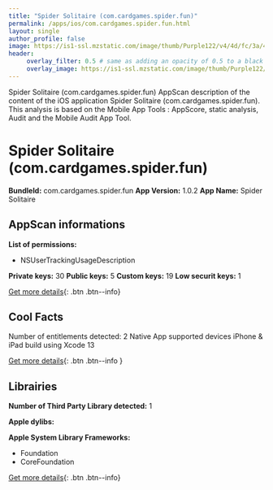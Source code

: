 ```yaml
---
title: "Spider Solitaire (com.cardgames.spider.fun)"
permalink: /apps/ios/com.cardgames.spider.fun.html
layout: single
author_profile: false
image: https://is1-ssl.mzstatic.com/image/thumb/Purple122/v4/4d/fc/3a/4dfc3ae8-d2d1-d6f1-1eba-4ecd14e5f9f5/AppIcon-0-0-1x_U007emarketing-0-0-0-7-0-0-sRGB-0-0-0-GLES2_U002c0-512MB-85-220-0-0.png/512x512bb.jpg
header: 
     overlay_filter: 0.5 # same as adding an opacity of 0.5 to a black background
     overlay_image: https://is1-ssl.mzstatic.com/image/thumb/Purple122/v4/4d/fc/3a/4dfc3ae8-d2d1-d6f1-1eba-4ecd14e5f9f5/AppIcon-0-0-1x_U007emarketing-0-0-0-7-0-0-sRGB-0-0-0-GLES2_U002c0-512MB-85-220-0-0.png/512x512bb.jpg
---
```

Spider Solitaire (com.cardgames.spider.fun) AppScan description of the content of the iOS application Spider Solitaire (com.cardgames.spider.fun). This analysis is based on the Mobile App Tools : AppScore, static analysis, Audit and the Mobile Audit App Tool.

# Spider Solitaire (com.cardgames.spider.fun)

**BundleId:** com.cardgames.spider.fun
**App Version:** 1.0.2
**App Name:** Spider Solitaire


## AppScan informations 

**List of permissions:** 
- NSUserTrackingUsageDescription
  
  
**Private keys:** 30
**Public keys:** 5
**Custom keys:** 19
**Low securit keys:** 1
  
[Get more details](/pricing.html){: .btn .btn--info}

## Cool Facts

Number of entitlements detected: 2
Native App
supported devices iPhone & iPad
build using Xcode 13
  
[Get more details](/pricing.html){: .btn .btn--info }

## Librairies 
**Number of Third Party Library detected:** 1


**Apple dylibs:**


**Apple System Library Frameworks:**
- Foundation
- CoreFoundation


  
[Get more details](/pricing.html){: .btn .btn--info}

